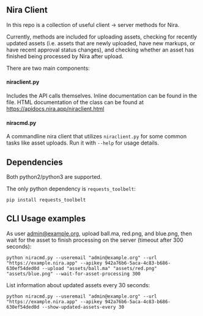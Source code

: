 ## Nira Client
In this repo is a collection of useful client -> server methods for Nira.

Currently, methods are included for uploading assets, checking for recently updated assets (i.e. assets that are newly uploaded, have new markups, or have recent approval status changes), and checking whether an asset has finished being processed by Nira after upload.

There are two main components:
#### niraclient.py
Includes the API calls themselves. Inline documentation can be found in the file. HTML documentation of the class can be found at https://apidocs.nira.app/niraclient.html
#### niracmd.py
A commandline nira client that utilizes `niraclient.py` for some common tasks like asset uploads. Run it with `--help` for usage details.

## Dependencies
Both python2/python3 are supported.

The only python dependency is `requests_toolbelt`:
```
pip install requests_toolbelt
```


## CLI Usage examples
As user admin@example.org, upload ball.ma, red.png, and blue.png, then wait for the asset to finish processing on the server (timeout after 300 seconds):
```
python niracmd.py --useremail "admin@example.org" --url "https://example.nira.app" --apikey 942a76b6-5aca-4c83-b686-630ef54ded0d --upload "assets/ball.ma" "assets/red.png" "assets/blue.png" --wait-for-asset-processing 300
```

List information about updated assets every 30 seconds:
```
python niracmd.py --useremail "admin@example.org" --url "https://example.nira.app" --apikey 942a76b6-5aca-4c83-b686-630ef54ded0d --show-updated-assets-every 30
```

